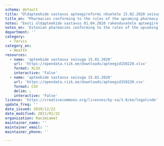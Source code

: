 ```yaml
---
schema: default
title: "Üldapteekide vastavus apteegireformi nõuetele 15.02.2020 seisuga"
title_en: "Pharmacies conforming to the rules of the upcoming pharmacy reform 15.02.2020"
notes: "Eesti üldapteekide vastavus 01.04.2020 rakenduvatele apteegireformi nõuetele."
notes_en: 'Estonian pharmacies conforming to the rules of the upcoming pharmacy reform which takes action on 01.04.2020.'
department: ''
category:
  - Tervis
category_en:
  - Health
resources:
  - name: 'apteekide vastavus seisuga 15.02.2020'
    url: 'https://opendata.riik.ee/downloads/apteegid150220.xlsx'
    format: XLSX
    interactive: 'False'
  - name: 'apteekide vastavus seisuga 15.02.2020'
    url: 'https://opendata.riik.ee/downloads/apteegid150220.csv'
    format: CSV
    delim: ;
    interactive: 'False'
license: 'https://creativecommons.org/licenses/by-sa/3.0/ee/legalcode'
update_freq: ''
date_issued: 2019/12/22
date_modified: 2021/01/22
organization: Ravimiamet
maintainer_name: ''
maintainer_email: ''
maintainer_phone: ''

---
```

